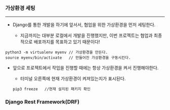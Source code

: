 ### 가상환경 세팅

---

- Django를 통한 개발을 하기에 앞서서, 협업을 위한 가상환경을 먼저 세팅한다.

  - 지금까지는 대부분 로컬에서 개발을 진행했지만, 이번 프로젝트는 협업과 최종적으로 배포까지를 목표하고 있기 때문이다!

```
python3 -m virtualenv myenv // 가상환경을 만든다.
source myenv/bin/activate   // 만들어진 가상환경을 구동시킨다.
```

- 앞으로 프로젝트에서 작업을 진행할 때에는 항상 가상환경을 켜서 진행해야한다.

  - 터미널 오른쪽에 현재 가상환경이 켜져있는지가 표시된다.

  ```
  pip3 freeze   //현재 설치된 패키지 확인
  ```

### Django Rest Framework(DRF)
